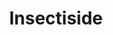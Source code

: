 ---
ee_id: '8'
site: '1'
type: '2'
long_id: 1991-001 Insectiside
url: 1991-001-insectiside
title: Insectiside
year: '1991'
medium: Video
commission:
add_credit:
dims:
pitch: "​Live concert by my sister and I's band."
ps: "<p>​Yeah,....this is how we used to spend our time in the suburbs of Buffalo
  New York. "
live_url:
related:
youtube: https://www.youtube.com/playlist?list=PLIVciZ6unaZRXnGdIy4PaG-tbbj-T6bkz
imgs: insectiside-1991-001-still-3-database-ih.jpg
subheading:
year2: '1991'
download:
add_credits:
related_code:
layout: things-i-made
---